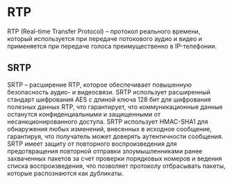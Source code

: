 # RTP

RTP (Real-time Transfer Protocol) – протокол реального времени, который используется при передаче потокового аудио и видео и применяется при передаче голоса преимущественно в IP-телефонии.

## SRTP

SRTP – расширение RTP, которое обеспечивает повышенную безопасность аудио- и видеосвязи. SRTP использует расширенный стандарт шифрования AES с длиной ключа 128 бит для шифрования полезных данных RTP, что гарантирует, что коммуникационные данные останутся конфиденциальными и защищенными от несанкционированного доступа. SRTP использует HMAC-SHA1 для обнаружения любых изменений, внесенных в исходное сообщение, гарантируя, что получатель может доверять аутентичности сообщения. SRTP имеет защиту от повторного воспроизведения для предотвращения повторной отправки злоумышленниками ранее захваченных пакетов за счет проверки порядковых номеров и ведения списка воспроизведения, что позволяет протоколу отбрасывать пакеты, которые распознаются как дубликаты.
